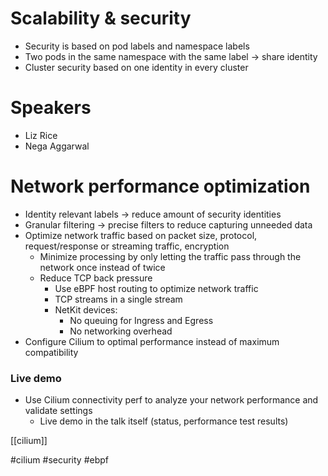 # Scalability & security
* Security is based on pod labels and namespace labels
* Two pods in the same namespace with the same label -> share identity
* Cluster security based on one identity in every cluster
# Speakers
* Liz Rice
* Nega Aggarwal
# Network performance optimization
* Identity relevant labels -> reduce amount of security identities
* Granular filtering -> precise filters to reduce capturing unneeded data
* Optimize network traffic based on packet size, protocol, request/response or streaming traffic, encryption
	* Minimize processing by only letting the traffic pass through the network once instead of twice
	* Reduce TCP back pressure
		* Use eBPF host routing to optimize network traffic
		* TCP streams in a single stream
		* NetKit devices:
			* No queuing for Ingress and Egress
			* No networking overhead
* Configure Cilium to optimal performance instead of maximum compatibility
### Live demo
* Use Cilium connectivity perf to analyze your network performance and validate settings
	* Live demo in the talk itself (status, performance test results)



[[cilium]]

#cilium #security #ebpf